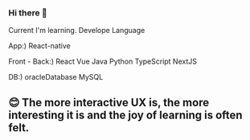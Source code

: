 ### Hi there 👋

Current I'm learning. Develope Language

App:)
React-native

Front - Back:)
React
Vue
Java
Python
TypeScript
NextJS

DB:)
oracleDatabase
MySQL


## 😊 The more interactive UX is, the more interesting it is and the joy of learning is often felt.


<!--
**myungke414/myungke414** is a ✨ _special_ ✨ repository because its `README.md` (this file) appears on your GitHub profile.

Here are some ideas to get you started:

- 🔭 I’m currently working on ...
- 🌱 I’m currently learning ...
- 👯 I’m looking to collaborate on ...
- 🤔 I’m looking for help with ...
- 💬 Ask me about ...
- 📫 How to reach me: ...
- 😄 Pronouns: ...
- ⚡ Fun fact: ...
-->
